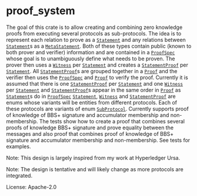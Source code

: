 # proof_system

The goal of this crate is to allow creating and combining zero knowledge proofs from executing several
protocols as sub-protocols.
The idea is to represent each relation to prove as a [`Statement`] and any relations between
[`Statement`]s as a [`MetaStatement`]. Both of these types contain public (known to both prover
and verifier) information and are contained in a [`ProofSpec`] whose goal is to unambiguously
define what needs to be proven. The prover then uses a [`Witness`] per [`Statement`] and creates a
[`StatementProof`] per [`Statement`]. All [`StatementProof`]s are grouped together in a [`Proof`]
and the verifier then uses the [`ProofSpec`] and [`Proof`] to verify the proof. Currently it is
assumed that there is one [`StatementProof`] per [`Statement`] and one [`Witness`] per [`Statement`]
and [`StatementProof`]s appear in the same order in [`Proof`] as [`Statement`]s do in [`ProofSpec`]
[`Statement`], [`Witness`] and [`StatementProof`] are enums whose variants will be entities from different
 protocols. Each of these protocols are variants of enum [`SubProtocol`].
Currently supports proof of knowledge of BBS+ signature and accumulator membership and
non-membership. The tests show how to create a proof that combines several proofs of knowledge
BBS+ signature and prove equality between the messages and also proof that combines proof of knowledge of
BBS+ signature and accumulator membership and non-membership. See tests for examples.

Note: This design is largely inspired from my work at Hyperledger Ursa.

Note: The design is tentative and will likely change as more protocols are integrated.

[`Statement`]: crate::statement::Statement
[`MetaStatement`]: crate::statement::MetaStatement
[`ProofSpec`]: crate::proof::ProofSpec
[`Witness`]: crate::witness::Witness
[`StatementProof`]: crate::proof::StatementProof
[`Proof`]: crate::proof::Proof
[`SubProtocol`]: crate::sub_protocols::SubProtocol

License: Apache-2.0
